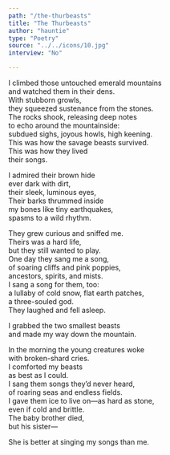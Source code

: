```yaml
---
path: "/the-thurbeasts"
title: "The Thurbeasts"
author: "hauntie"
type: "Poetry"
source: "../../icons/10.jpg"
interview: "No"

---
```


I climbed those untouched emerald mountains </br>
and watched them in their dens.</br>
With stubborn growls, </br>
they squeezed sustenance from the stones.</br>
The rocks shook, releasing deep notes</br>
to echo around the mountainside:</br>
subdued sighs, joyous howls, high keening.</br>
This was how the savage beasts survived.</br>
This was how they lived </br>
their songs. </br>

I admired their brown hide</br>
ever dark with dirt,</br>
their sleek, luminous eyes,</br>
Their barks thrummed inside</br>
my bones like tiny earthquakes,</br>
spasms to a wild rhythm. </br>

They grew curious and sniffed me.</br>
Theirs was a hard life, </br>
but they still wanted to play. </br>
One day they sang me a song,</br>
of soaring cliffs and pink poppies,</br>
ancestors, spirits, and mists.</br>
I sang a song for them, too:</br>
a lullaby of cold snow, flat earth patches, </br>
a three-souled god.</br>
They laughed and fell asleep.</br>

I grabbed the two smallest beasts </br>
and made my way down the mountain. </br>

In the morning the young creatures woke </br>
with broken-shard cries. </br>
I comforted my beasts </br>
as best as I could. </br>
I sang them songs they’d never heard,</br>
of roaring seas and endless fields. </br>
I gave them ice to live on—as hard as stone,</br>
even if cold and brittle.</br>
The baby brother died,</br>
but his sister— </br>

She is better at singing my songs than me.
